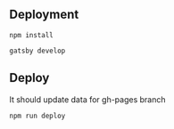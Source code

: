 ## Deployment

```
npm install
```

```
gatsby develop
```

## Deploy
It should update data for gh-pages branch

```
npm run deploy
```
